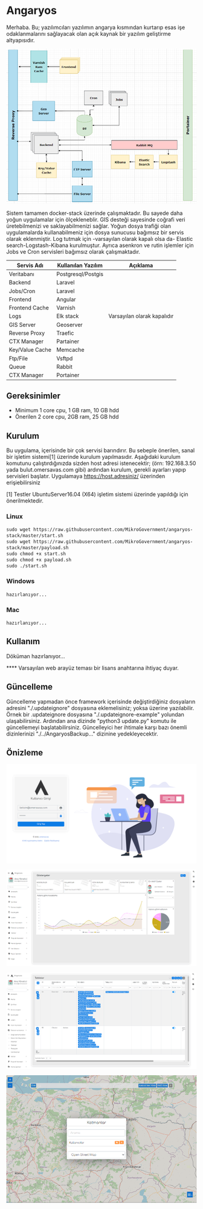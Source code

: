 # Angaryos

Merhaba. Bu; yazılımcıları yazılımın angarya kısmından kurtarıp esas işe odaklanmalarını sağlayacak olan açık kaynak bir yazılım geliştirme altyapısıdır.

![Diagram](./services/files/images/Diagram.png)

Sistem tamamen docker-stack üzerinde çalışmaktadır. Bu sayede daha yoğun uygulamalar için ölçekleneblir. GIS desteği sayesinde coğrafi veri üretebilmenizi ve saklayabilmenizi sağlar. Yoğun dosya trafiği olan uygulamalarda kullanabilmeniz için dosya sunucusu bağımsız bir servis olarak eklenmiştir. Log tutmak için -varsayılan olarak kapalı olsa da- Elastic search-Logstash-Kibana kurulmuştur. Ayrıca asenkron ve rutin işlemler için Jobs ve Cron servisleri bağımsız olarak çalışmaktadır.


| Servis Adı     | Kullanılan Yazılım | Açıklama                     |
| ----------------- | ----------------------- | -------------------------------- |
| Veritabanı     | Postgresql/Postgis    |                                |
| Backend         | Laravel               |                                |
| Jobs/Cron       | Laravel               |                                |
| Frontend        | Angular               |                                |
| Frontend Cache  | Varnish               |                                |
| Logs            | Elk stack             | Varsayılan olarak kapalıdır |
| GIS Server      | Geoserver             |                                |
| Reverse Proxy   | Traefic               |                                |
| CTX Manager     | Partainer             |                                |
| Key/Value Cache | Memcache              |                                |
| Ftp/File        | Vsftpd                |                                |
| Queue           | Rabbit                |                                |
| CTX Manager     | Portainer             |                                |


## Gereksinimler

- Minimum 1 core cpu, 1 GB ram, 10 GB hdd
- Önerilen 2 core cpu, 2GB ram, 25 GB hdd

## Kurulum

Bu uygulama, içerisinde bir çok servisi barındırır. Bu sebeple önerilen, sanal bir işletim sistemi[1] üzerinde kurulum yapılmasıdır. Aşağıdaki kurulum komutunu çalıştırdığınızda sizden host adresi istenecektir; (örn: 192.168.3.50 yada bulut.omersavas.com gibi) ardından kurulum, gerekli ayarları yapıp servisleri başlatır. Uygulamaya https://host.adresiniz/ üzerinden erişiebilirsiniz

[1] Testler UbuntuServer16.04 (X64) işletim sistemi üzerinde yapıldığı için önerilmektedir.

### Linux

```
sudo wget https://raw.githubusercontent.com/MikroGovernment/angaryos-stack/master/start.sh
sudo wget https://raw.githubusercontent.com/MikroGovernment/angaryos-stack/master/payload.sh
sudo chmod +x start.sh
sudo chmod +x payload.sh
sudo ./start.sh
```

### Windows

```
hazırlanıyor...
```

### Mac

```
hazırlanıyor...

```

## Kullanım

Döküman hazırlanıyor...

**** Varsayılan web arayüz teması bir lisans anahtarına ihtiyaç duyar.


## Güncelleme

Güncelleme yapmadan önce framework içerisinde değiştirdiğiniz dosyaların adresini "./.updateignore" dosyasına eklemelisiniz; yoksa üzerine yazılabilir. Örnek bir .updateignore dosyasına "./.updateignore-example" yolundan ulaşabilirsiniz. Ardından ana dizinde "python3 update.py" komutu ile güncellemeyi başlatabilirsiniz. Güncelleyici her ihtimale karşı bazı önemli dizinlerinizi "./../AngaryosBackup..." dizinine yedekleyecektir.


## Önizleme

![Giriş](./services/files/images/ss1.png)

![Göstergeler](./services/files/images/ss2.png)

![Veri Tabloları](./services/files/images/ss3.png)

![Harita](./services/files/images/ss4.png)